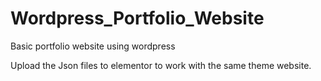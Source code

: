 # Wordpress_Portfolio_Website
Basic portfolio website using wordpress

Upload the Json files to elementor to work with the same theme website. 
